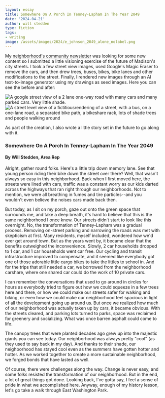 ```yaml
---
layout: essay
title: Somewhere On A Porch In Tenney-Lapham In The Year 2049
date: '2024-04-21'
author: will stedden
type: fiction
tags:
- writing
image: /assets/images/2024/e_johnson_2049_alone_nolabel.png
---
```


My [neighborhood's community newsletter](https://tenneylapham.org/web-data/news/newspdfs/Spring2024) was looking for some new content so I submitted a little visioning exercise of the future of Madison's city streets. I took a few street view images, used Google's Magic Eraser to remove the cars, and then drew trees, buses, bikes, bike lanes and other modifications to the street.  Finally, I rendered new images through an AI text-to-image generator using my drawings as seed images. Here you can see the before and after:

<img class="small_img" title="E Johnson St in 2024" src="/assets/images/2024/ejohnson_orig.png" alt="A google street view of a 2 lane one-way road with many cars and many parked cars.  Very little shade.">
<img class="small_img" title="Imagining E Johnson St in 2024" src="/assets/images/2024/e_johnson_2049_alone_nolabel.png" alt="A street level view of a fictitiousrendering of a street, with a bus, on a one-lane road, a separated bike path, a bikeshare rack, lots of shade trees and people walking around">

As part of the creation, I also wrote a little story set in the future to go along with it.

### Somewhere On A Porch In Tenney-Lapham In The Year 2049

#### By Will  Stedden, Area Rep

Alright, gather round folks. Here's a little trip down memory lane. See that young person riding their bike down the street over there? Well, that wasn't always so easy in this neighborhood. Back when I first moved here, the streets were lined with cars, traffic was a constant worry as our kids darted across the highways that ran right through our neighborhoods. Not to mention, we were all breathing in fumes and tire particles--and you wouldn't even believe the noises cars made back then.

But today, as I sit on my porch, gaze out onto the green space that surrounds me, and take a deep breath, it's hard to believe that this is the same neighborhood I once knew. Our streets didn't start to look like this overnight. No, the transformation of Tenney-Lapham was a gradual process. Removing on-street parking and narrowing the roads was met with skepticism at first. Many residents, myself included, wondered how we'd ever get around town. But as the years went by, it became clear that the benefits outweighed the inconvenience. Slowly, 2 car households dropped to 1 car, and 1 car households went car free. Our cycling and transit infrastructure improved to compensate, and it seemed like everybody got one of those adorable little cargo bikes to take the littles to school in. And for the trips that still needed a car, we borrowed from the neighborhood carshare, where one shared car could do the work of 10 private cars.

I can remember the conversations that used to go around in circles for hours as everybody tried to figure out how we could squeeze in a few trees here and there, or how we could make our streets safer for walking and biking, or even how we could make our neighborhood feel spacious in light of all the development going up around us. But once we realized how much of our neighborhood was actually taken up by cars, it became obvious. With the streets cleared, and parking lots turned to parks, space was reclaimed for greenery and socializing. What was once barren asphalt could come to life.

The canopy trees that were planted decades ago grew up into the majestic giants you can see today. Our neighborhood was always pretty "cool" (as they used to say back in my day). And thanks to their shade, our neighborhood has stayed cool even as the summers have gotten hotter and hotter. As we worked together to create a more sustainable neighborhood, we forged bonds that have lasted as well.

Of course, there were challenges along the way. Change is never easy, and some folks resisted the transformation of our neighborhood. But in the end, a lot of great things got done. Looking back, I've gotta say, I feel a sense of pride in what we accomplished here.  Anyway, enough of my history lesson, let's go take a walk through East Washington Park.


